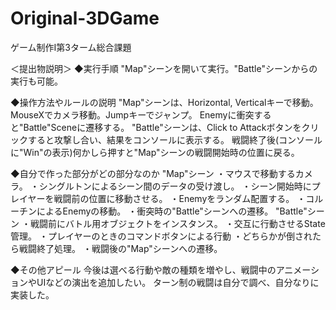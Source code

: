 # Original-3DGame
ゲーム制作Ⅰ第3ターム総合課題

＜提出物説明＞
◆実行手順
"Map"シーンを開いて実行。"Battle"シーンからの実行も可能。

◆操作方法やルールの説明
"Map"シーンは、Horizontal, Verticalキーで移動。MouseXでカメラ移動。Jumpキーでジャンプ。
Enemyに衝突すると"Battle"Sceneに遷移する。
"Battle"シーンは、Click to Attackボタンをクリックすると攻撃し合い、結果をコンソールに表示する。
戦闘終了後(コンソールに"Win"の表示)何かしら押すと"Map"シーンの戦闘開始時の位置に戻る。

◆自分で作った部分がどの部分なのか
"Map"シーン
・マウスで移動するカメラ。
・シングルトンによるシーン間のデータの受け渡し。
・シーン開始時にプレイヤーを戦闘前の位置に移動させる。
・Enemyをランダム配置する。
・コルーチンによるEnemyの移動。
・衝突時の"Battle"シーンへの遷移。
"Battle"シーン
・戦闘前にバトル用オブジェクトをインスタンス。
・交互に行動させるState管理。
・プレイヤーのときのコマンドボタンによる行動
・どちらかが倒されたら戦闘終了処理。
・戦闘後の"Map"シーンへの遷移。

◆その他アピール
今後は選べる行動や敵の種類を増やし、戦闘中のアニメーションやUIなどの演出を追加したい。
ターン制の戦闘は自分で調べ、自分なりに実装した。
